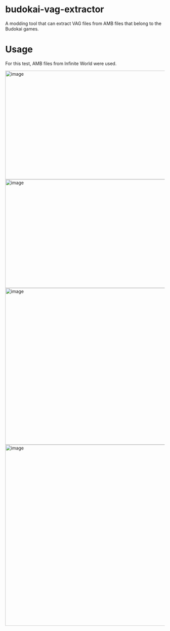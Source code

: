 # budokai-vag-extractor
 A modding tool that can extract VAG files from AMB files that belong to the Budokai games. 

# Usage
For this test, AMB files from Infinite World were used.

<img width="677" height="342" alt="image" src="https://github.com/user-attachments/assets/fe436688-bb8f-4e7c-8ad4-d4ccac736dc6" />

<img width="677" height="342" alt="image" src="https://github.com/user-attachments/assets/de4302d0-ded6-43e0-b496-49d3774835e2" />

<img width="547" height="493" alt="image" src="https://github.com/user-attachments/assets/f87a9d4b-fae9-4fe0-b033-d333aff192fe" />

<img width="656" height="570" alt="image" src="https://github.com/user-attachments/assets/8ce4bbf3-14c1-46d0-8db8-809136b2e4ee" />
